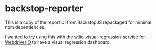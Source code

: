 # backstop-reporter

This is a copy of the report UI from BackstopJS repackaged for minimal npm dependencies.

I wanted to try using this with the [wdio-visual-regression-service](https://github.com/zinserjan/wdio-visual-regression-service) for [WebdriverIO](https://webdriver.io) to have a visual regression dashboard. 